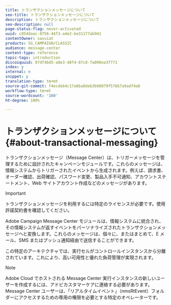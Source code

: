 ```yaml
---
title: トランザクションメッセージについて
seo-title: トランザクションメッセージについて
description: トランザクションメッセージについて
seo-description: null
page-status-flag: never-activated
uuid: c854daac-8756-44f3-a4e2-be31177ab9d1
contentOwner: sauviat
products: SG_CAMPAIGN/CLASSIC
audience: message-center
content-type: reference
topic-tags: introduction
discoiquuid: 97df4bd5-a8e3-48f4-87c8-fa090ea3f771
index: y
internal: n
snippet: y
translation-type: tm+mt
source-git-commit: f4ecdab4c17a6ba8deb3b98079f57bb7a9adf4a0
workflow-type: tm+mt
source-wordcount: '160'
ht-degree: 100%

---
```



# トランザクションメッセージについて{#about-transactional-messaging}

トランザクションメッセージ（Message Center）は、トリガーメッセージを管理するために設計されたキャンペーンモジュールです。これらのメッセージは、情報システムからトリガーされたイベントから生成されます。例えば、請求書、オーダー確認、出荷確認、パスワード変更、製品入手不可通知、アカウントステートメント、Web サイトアカウント作成などのメッセージがあります。

>[!IMPORTANT]
>
>トランザクションメッセージを利用するには特定のライセンスが必要です。使用許諾契約書を確認してください。

Adobe Campaign Message Center モジュールは、情報システムに統合され、その情報システムが返すイベントをパーソナライズされたトランザクションメッセージへと変換します。これらのメッセージは、個々に、またはまとめて、E メール、SMS またはプッシュ通知経由で送信することができます。

この特定のアーキテクチャでは、実行セルがコントロールインスタンスから分離されています。これにより、高い可用性と優れた負荷管理が実現されます。

>[!NOTE]
>
>Adobe Cloud でホストされる Message Center 実行インスタンスの新しいユーザーを作成するには、アドビカスタマーケアに連絡する必要があります。Message Center ユーザーは、「リアルタイムイベント」（nmsRtEvent）フォルダーにアクセスするための専用の権限を必要とする特定のオペレーターです。
